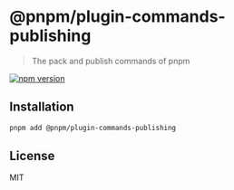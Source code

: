# @pnpm/plugin-commands-publishing

> The pack and publish commands of pnpm

[![npm version](https://img.shields.io/npm/v/@pnpm/plugin-commands-publishing.svg)](https://www.npmjs.com/package/@pnpm/plugin-commands-publishing)

## Installation

```sh
pnpm add @pnpm/plugin-commands-publishing
```

## License

MIT
